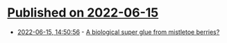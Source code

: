 # [Published on 2022-06-15](index.md)

* [2022-06-15, 14:50:56](https://news.ycombinator.com/item?id=31753771) - [A biological super glue from mistletoe berries?](https://www.mcgill.ca/newsroom/channels/news/biological-super-glue-mistletoe-berries-339907)
